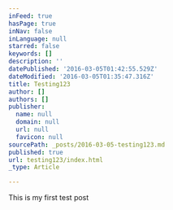 ```yaml
---
inFeed: true
hasPage: true
inNav: false
inLanguage: null
starred: false
keywords: []
description: ''
datePublished: '2016-03-05T01:42:55.529Z'
dateModified: '2016-03-05T01:35:47.316Z'
title: Testing123
author: []
authors: []
publisher:
  name: null
  domain: null
  url: null
  favicon: null
sourcePath: _posts/2016-03-05-testing123.md
published: true
url: testing123/index.html
_type: Article

---
```

This is my first test post